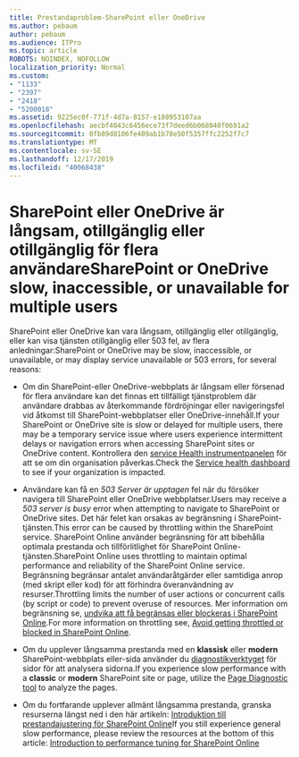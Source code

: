 ```yaml
---
title: Prestandaproblem-SharePoint eller OneDrive
ms.author: pebaum
author: pebaum
ms.audience: ITPro
ms.topic: article
ROBOTS: NOINDEX, NOFOLLOW
localization_priority: Normal
ms.custom:
- "1133"
- "2397"
- "2418"
- "5200018"
ms.assetid: 9225ec0f-771f-4d7a-8157-e188953107aa
ms.openlocfilehash: aecbf4043c6456ece73f7deed6b068040f0691a2
ms.sourcegitcommit: 0fb89d8106fe409ab1b78e50f5357ffc2252f7c7
ms.translationtype: MT
ms.contentlocale: sv-SE
ms.lasthandoff: 12/17/2019
ms.locfileid: "40068438"
---
```

# <a name="sharepoint-or-onedrive-slow-inaccessible-or-unavailable-for-multiple-users"></a><span data-ttu-id="b1398-102">SharePoint eller OneDrive är långsam, otillgänglig eller otillgänglig för flera användare</span><span class="sxs-lookup"><span data-stu-id="b1398-102">SharePoint or OneDrive slow, inaccessible, or unavailable for multiple users</span></span>

<span data-ttu-id="b1398-103">SharePoint eller OneDrive kan vara långsam, otillgänglig eller otillgänglig, eller kan visa tjänsten otillgänglig eller 503 fel, av flera anledningar:</span><span class="sxs-lookup"><span data-stu-id="b1398-103">SharePoint or OneDrive may be slow, inaccessible, or unavailable, or may display service unavailable or 503 errors, for several reasons:</span></span>
  
- <span data-ttu-id="b1398-104">Om din SharePoint-eller OneDrive-webbplats är långsam eller försenad för flera användare kan det finnas ett tillfälligt tjänstproblem där användare drabbas av återkommande fördröjningar eller navigeringsfel vid åtkomst till SharePoint-webbplatser eller OneDrive-innehåll.</span><span class="sxs-lookup"><span data-stu-id="b1398-104">If your SharePoint or OneDrive site is slow or delayed for multiple users, there may be a temporary service issue where users experience intermittent delays or navigation errors when accessing SharePoint sites or OneDrive content.</span></span> <span data-ttu-id="b1398-105">Kontrollera den [service Health instrumentpanelen](https://admin.microsoft.com/AdminPortal/Home#/servicehealth) för att se om din organisation påverkas.</span><span class="sxs-lookup"><span data-stu-id="b1398-105">Check the [Service health dashboard](https://admin.microsoft.com/AdminPortal/Home#/servicehealth) to see if your organization is impacted.</span></span>
  
- <span data-ttu-id="b1398-106">Användare kan få en *503 Server är upptagen* fel när du försöker navigera till SharePoint eller OneDrive webbplatser.</span><span class="sxs-lookup"><span data-stu-id="b1398-106">Users may receive a *503 server is busy* error when attempting to navigate to SharePoint or OneDrive sites.</span></span> <span data-ttu-id="b1398-107">Det här felet kan orsakas av begränsning i SharePoint-tjänsten.</span><span class="sxs-lookup"><span data-stu-id="b1398-107">This error can be caused by throttling within the SharePoint service.</span></span> <span data-ttu-id="b1398-108">SharePoint Online använder begränsning för att bibehålla optimala prestanda och tillförlitlighet för SharePoint Online-tjänsten.</span><span class="sxs-lookup"><span data-stu-id="b1398-108">SharePoint Online uses throttling to maintain optimal performance and reliability of the SharePoint Online service.</span></span> <span data-ttu-id="b1398-109">Begränsning begränsar antalet användaråtgärder eller samtidiga anrop (med skript eller kod) för att förhindra överanvändning av resurser.</span><span class="sxs-lookup"><span data-stu-id="b1398-109">Throttling limits the number of user actions or concurrent calls (by script or code) to prevent overuse of resources.</span></span> <span data-ttu-id="b1398-110">Mer information om begränsning se, [undvika att få begränsas eller blockeras i SharePoint Online](https://docs.microsoft.com/sharepoint/dev/general-development/how-to-avoid-getting-throttled-or-blocked-in-sharepoint-online).</span><span class="sxs-lookup"><span data-stu-id="b1398-110">For more information on throttling see, [Avoid getting throttled or blocked in SharePoint Online](https://docs.microsoft.com/sharepoint/dev/general-development/how-to-avoid-getting-throttled-or-blocked-in-sharepoint-online).</span></span>

- <span data-ttu-id="b1398-111">Om du upplever långsamma prestanda med en **klassisk** eller **modern** SharePoint-webbplats eller-sida använder du [diagnostikverktyget](https://aka.ms/perftool) för sidor för att analysera sidorna.</span><span class="sxs-lookup"><span data-stu-id="b1398-111">If you experience slow performance with a **classic** or **modern** SharePoint site or page, utilize the [Page Diagnostic tool](https://aka.ms/perftool) to analyze the pages.</span></span>
  
- <span data-ttu-id="b1398-112">Om du fortfarande upplever allmänt långsamma prestanda, granska resurserna längst ned i den här artikeln: [Introduktion till prestandajustering för SharePoint Online](https://go.microsoft.com/fwlink/?linkid=2024334)</span><span class="sxs-lookup"><span data-stu-id="b1398-112">If you still experience general slow performance, please review the resources at the bottom of this article: [Introduction to performance tuning for SharePoint Online](https://go.microsoft.com/fwlink/?linkid=2024334)</span></span>
  